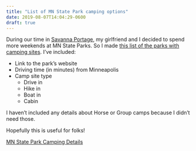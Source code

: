 ```yaml
---
title: "List of MN State Park camping options"
date: 2019-08-07T14:04:29-0600
draft: true
---
```






During our time in [Savanna Portage](https://www.flickr.com/photos/ianwhitney/albums/72157710144659527), my girlfriend and I decided to spend more weekends at MN State Parks. So I made [this list of the parks with camping sites](https://z.umn.edu/mnsp). I’ve included:

*   Link to the park’s website
*   Driving time (in minutes) from Minneapolis
*   Camp site type
    *   Drive in
    *   Hike in
    *   Boat in
    *   Cabin  

I haven’t included any details about Horse or Group camps because I didn’t need those.

Hopefully this is useful for folks!

[MN State Park Camping Details](https://z.umn.edu/mnsp)



